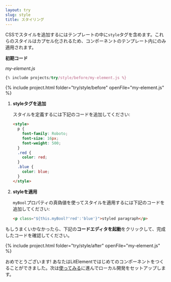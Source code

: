 ```yaml
---
layout: try
slug: style
title: スタイリング
---
```


<!-- original:
Style your element with CSS by including a `style` block in its template. These styles are encapsulated; they will only apply to your component. 

**Starting code**

_my-element.js_
-->

CSSでスタイルを追加するにはテンプレートの中に`style`タグを含めます。これらのスタイルはカプセル化されるため、コンポーネントのテンプレート内にのみ適用されます。

**初期コード**

_my-element.js_

```js
{% include projects/try/style/before/my-element.js %}
```

{% include project.html folder="try/style/before" openFile="my-element.js" %}

<!-- original:
1.  **Define your styles.**

    To define your styles, add the following code to your template:

    ```html
    <style>
      p {
        font-family: Roboto;
        font-size: 16px;
        font-weight: 500;
      }
      .red {
        color: red;
      }
      .blue {
        color: blue;
      }
    </style>
    ```

2. **Apply your styles.**

    Use `myBool` to apply the styles conditionally. Add the following paragraph to your template:

    ```html
    <p class="${this.myBool?'red':'blue'}">styled paragraph</p>
    ```

If you're stuck, click **Launch Code Editor** below to see the completed code for Step 6.
-->
1.  **styleタグを追加**

    スタイルを定義するには下記のコードを追加してください:

    ```html
    <style>
      p {
        font-family: Roboto;
        font-size: 16px;
        font-weight: 500;
      }
      .red {
        color: red;
      }
      .blue {
        color: blue;
      }
    </style>
    ```

2. **styleを適用**

    `myBool`プロパティの真偽値を使ってスタイルを適用するには下記のコードを追加してください:

    ```html
    <p class="${this.myBool?'red':'blue'}">styled paragraph</p>
    ```

もしうまくいかなかったら、下記の**コードエディタを起動**をクリックして、完成したコードを確認してください。

{% include project.html folder="try/style/after" openFile="my-element.js" %}

おめでとうございます! あなたはLitElementではじめてのコンポーネントをつくることができました。次は[使ってみる](/guide/start)に進んでローカル開発をセットアップします。
